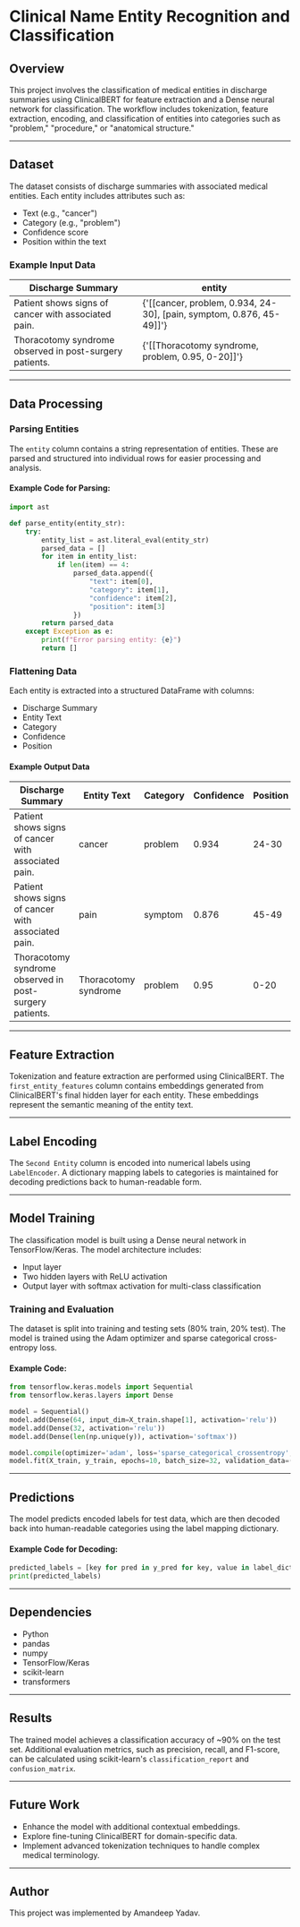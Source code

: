 # Clinical Name Entity Recognition and Classification

## Overview

This project involves the classification of medical entities in discharge summaries using ClinicalBERT for feature extraction and a Dense neural network for classification. The workflow includes tokenization, feature extraction, encoding, and classification of entities into categories such as "problem," "procedure," or "anatomical structure."

---

## Dataset

The dataset consists of discharge summaries with associated medical entities. Each entity includes attributes such as:

- Text (e.g., "cancer")
- Category (e.g., "problem")
- Confidence score
- Position within the text

### Example Input Data

| Discharge Summary                                       | entity                                                               |
| ------------------------------------------------------- | -------------------------------------------------------------------- |
| Patient shows signs of cancer with associated pain.     | {'[[cancer, problem, 0.934, 24-30], [pain, symptom, 0.876, 45-49]]'} |
| Thoracotomy syndrome observed in post-surgery patients. | {'[[Thoracotomy syndrome, problem, 0.95, 0-20]]'}                    |

---

## Data Processing

### Parsing Entities

The `entity` column contains a string representation of entities. These are parsed and structured into individual rows for easier processing and analysis.

#### Example Code for Parsing:

```python
import ast

def parse_entity(entity_str):
    try:
        entity_list = ast.literal_eval(entity_str)
        parsed_data = []
        for item in entity_list:
            if len(item) == 4:
                parsed_data.append({
                    "text": item[0],
                    "category": item[1],
                    "confidence": item[2],
                    "position": item[3]
                })
        return parsed_data
    except Exception as e:
        print(f"Error parsing entity: {e}")
        return []
```

### Flattening Data

Each entity is extracted into a structured DataFrame with columns:

- Discharge Summary
- Entity Text
- Category
- Confidence
- Position

#### Example Output Data

| Discharge Summary                                       | Entity Text          | Category | Confidence | Position |
| ------------------------------------------------------- | -------------------- | -------- | ---------- | -------- |
| Patient shows signs of cancer with associated pain.     | cancer               | problem  | 0.934      | 24-30    |
| Patient shows signs of cancer with associated pain.     | pain                 | symptom  | 0.876      | 45-49    |
| Thoracotomy syndrome observed in post-surgery patients. | Thoracotomy syndrome | problem  | 0.95       | 0-20     |

---

## Feature Extraction

Tokenization and feature extraction are performed using ClinicalBERT. The `first_entity_features` column contains embeddings generated from ClinicalBERT's final hidden layer for each entity. These embeddings represent the semantic meaning of the entity text.

---

## Label Encoding

The `Second Entity` column is encoded into numerical labels using `LabelEncoder`. A dictionary mapping labels to categories is maintained for decoding predictions back to human-readable form.

---

## Model Training

The classification model is built using a Dense neural network in TensorFlow/Keras. The model architecture includes:

- Input layer
- Two hidden layers with ReLU activation
- Output layer with softmax activation for multi-class classification

### Training and Evaluation

The dataset is split into training and testing sets (80% train, 20% test). The model is trained using the Adam optimizer and sparse categorical cross-entropy loss.

#### Example Code:

```python
from tensorflow.keras.models import Sequential
from tensorflow.keras.layers import Dense

model = Sequential()
model.add(Dense(64, input_dim=X_train.shape[1], activation='relu'))
model.add(Dense(32, activation='relu'))
model.add(Dense(len(np.unique(y)), activation='softmax'))

model.compile(optimizer='adam', loss='sparse_categorical_crossentropy', metrics=['accuracy'])
model.fit(X_train, y_train, epochs=10, batch_size=32, validation_data=(X_test, y_test))
```

---

## Predictions

The model predicts encoded labels for test data, which are then decoded back into human-readable categories using the label mapping dictionary.

#### Example Code for Decoding:

```python
predicted_labels = [key for pred in y_pred for key, value in label_dict.items() if value == pred]
print(predicted_labels)
```

---

## Dependencies

- Python
- pandas
- numpy
- TensorFlow/Keras
- scikit-learn
- transformers

---

## Results

The trained model achieves a classification accuracy of \~90% on the test set. Additional evaluation metrics, such as precision, recall, and F1-score, can be calculated using scikit-learn's `classification_report` and `confusion_matrix`.

---

## Future Work

- Enhance the model with additional contextual embeddings.
- Explore fine-tuning ClinicalBERT for domain-specific data.
- Implement advanced tokenization techniques to handle complex medical terminology.

---

## Author

This project was implemented by Amandeep Yadav.


